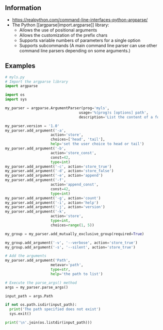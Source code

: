 

## Information

- <https://realpython.com/command-line-interfaces-python-argparse/>
- The Python [[argparse|import.argparse]] library:
  - Allows the use of positional arguments
  - Allows the customization of the prefix chars
  - Supports variable numbers of parameters for a single option
  - Supports subcommands (A main command line parser can use other command line parsers depending on some arguments.)

## Examples

```python
# myls.py
# Import the argparse library
import argparse

import os
import sys

my_parser = argparse.ArgumentParser(prog='myls',
								  usage='%(prog)s [options] path',
								  description='List the content of a folder')

my_parser.version = '1.0'
my_parser.add_argument('-a',
					 action='store',
					 choices=['head', 'tail'],
					 help='set the user choice to head or tail')
my_parser.add_argument('-b',
					 action='store_const',
					 const=42,
					 type=int)
my_parser.add_argument('-c', action='store_true')
my_parser.add_argument('-d', action='store_false')
my_parser.add_argument('-e', action='append')
my_parser.add_argument('-f',
					 action='append_const',
					 const=42,
					 type=int)
my_parser.add_argument('-g', action='count')
my_parser.add_argument('-i', action='help')
my_parser.add_argument('-j', action='version')
my_parser.add_argument('-k',
					 action='store',
					 type=int,
					 choices=range(1, 5))

my_group = my_parser.add_mutually_exclusive_group(required=True)

my_group.add_argument('-v', '--verbose', action='store_true')
my_group.add_argument('-s', '--silent', action='store_true')

# Add the arguments
my_parser.add_argument('Path',
					 metavar='path',
					 type=str,
					 help='the path to list')

# Execute the parse_args() method
args = my_parser.parse_args()

input_path = args.Path

if not os.path.isdir(input_path):
  print('The path specified does not exist')
  sys.exit()

print('\n'.join(os.listdir(input_path)))
```
